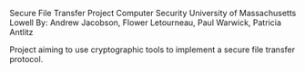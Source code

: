 Secure File Transfer Project
Computer Security
University of Massachusetts Lowell
By: Andrew Jacobson, Flower Letourneau, Paul Warwick, Patricia Antlitz

Project aiming to use cryptographic tools to implement a secure file 
transfer protocol.

